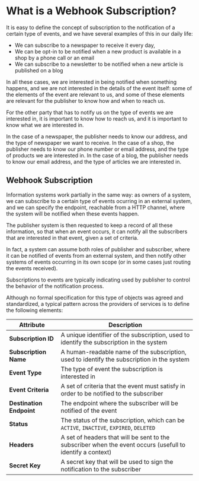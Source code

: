 # What is a Webhook Subscription?

It is easy to define the concept of subscription to the notification of a certain type of events, and we have several examples of this in our daily life:

* We can subscribe to a newspaper to receive it every day,
* We can be opt-in to be notified when a new product is available in a shop by a phone call or an email
* We can subscribe to a newsletter to be notified when a new article is published on a blog

In all these cases, we are interested in being notified when something happens, and we are not interested in the details of the event itself: some of the elements of the event are relevant to us, and some of these elements are relevant for the publisher to know how and when to reach us.

For the other party that has to notify us on the type of events we are interested in, it is important to know how to reach us, and it is important to know what we are interested in.

In the case of a newspaper, the publisher needs to know our address, and the type of newspaper we want to receive. In the case of a shop, the publisher needs to know our phone number or email address, and the type of products we are interested in. In the case of a blog, the publisher needs to know our email address, and the type of articles we are interested in.

## Webhook Subscription

Information systems work partially in the same way: as owners of a system, we can subscribe to a certain type of events ocurring in an external system, and we can specify the endpoint, reachable from a HTTP channel, where the system will be notified when these events happen.

The publisher system is then requested to keep a record of all these information, so that when an event occurs, it can notify all the subscribers that are interested in that event, given a set of criteria.

In fact, a system can assume both roles of publisher and subscriber, where it can be notified of events from an external system, and then notify other systems of events occurring in its own scope (or in some cases just routing the events received).

Subscriptions to events are typically indicating used by publisher to control the behavior of the notification process.

Although no formal specification for this type of objects was agreed and standardized, a typical pattern across the providers of services is to define the following elements:



| Attribute                | Description                                                                                                |
| ------------------------ | ---------------------------------------------------------------------------------------------------------- |
| **Subscription ID**      | A unique identifier of the subscription, used to identify the subscription in the system                   |
| **Subscription Name**    | A human-readable name of the subscription, used to identify the subscription in the system                 |
| **Event Type**           | The type of event the subscription is interested in                                                        |
| **Event Criteria**       | A set of criteria that the event must satisfy in order to be notified to the subscriber                    |
| **Destination Endpoint** | The endpoint where the subscriber will be notified of the event                                            |
| **Status**               | The status of the subscription, which can be `ACTIVE`, `INACTIVE`, `EXPIRED`, `DELETED`                    |
| **Headers**              | A set of headers that will be sent to the subscriber when the event occurs (usefull to identify a context) |
| **Secret Key**           | A secret key that will be used to sign the notification to the subscriber                                  |

